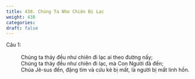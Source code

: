 ```yaml
---
title: 438. Chúng Ta Như Chiên Đi Lạc
weight: 438
categories: 
draft: false
---
```

<dl><dt>Câu 1:</dt><dd data-verse="1"><br/>Chúng ta thảy đều như chiên đi lạc ai theo đường nấy; <br/>Chúng ta thảy đều như chiên đi lạc, mà Con Người đã đến; <br/>Chúa Jê-sus đến, đặng tìm và cứu kẻ bị mất, là người bị mất linh hồn. </dd></dl>